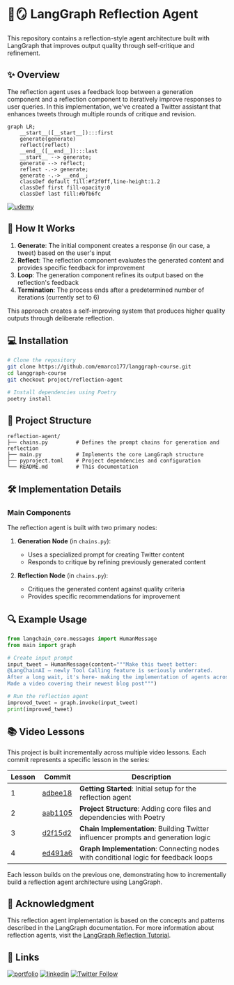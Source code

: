 # 🦜🪞 LangGraph Reflection Agent

This repository contains a reflection-style agent architecture built with LangGraph that improves output quality through self-critique and refinement.

## ✨ Overview

The reflection agent uses a feedback loop between a generation component and a reflection component to iteratively improve responses to user queries. In this implementation, we've created a Twitter assistant that enhances tweets through multiple rounds of critique and revision.

```mermaid
graph LR;
    __start__([__start__]):::first
    generate(generate)
    reflect(reflect)
    __end__([__end__]):::last
    __start__ --> generate;
    generate --> reflect;
    reflect -.-> generate;
    generate -.-> __end__;
    classDef default fill:#f2f0ff,line-height:1.2
    classDef first fill-opacity:0
    classDef last fill:#bfb6fc
```
[![udemy](https://img.shields.io/badge/LangGraph🦜🔗%20Udemy%20Course-%20Coupon%20%2412.99-brightgreen)](https://www.udemy.com/course/langgraph/?couponCode=APRIL-2025)

## 🔄 How It Works

1. **Generate**: The initial component creates a response (in our case, a tweet) based on the user's input
2. **Reflect**: The reflection component evaluates the generated content and provides specific feedback for improvement
3. **Loop**: The generation component refines its output based on the reflection's feedback
4. **Termination**: The process ends after a predetermined number of iterations (currently set to 6)

This approach creates a self-improving system that produces higher quality outputs through deliberate reflection.

## 💻 Installation

```bash
# Clone the repository
git clone https://github.com/emarco177/langgraph-course.git
cd langgraph-course
git checkout project/reflection-agent

# Install dependencies using Poetry
poetry install
```

## 📁 Project Structure

```
reflection-agent/
├── chains.py         # Defines the prompt chains for generation and reflection
├── main.py           # Implements the core LangGraph structure
├── pyproject.toml    # Project dependencies and configuration
└── README.md         # This documentation
```

## 🛠️ Implementation Details

### Main Components

The reflection agent is built with two primary nodes:

1. **Generation Node** (in `chains.py`):
   - Uses a specialized prompt for creating Twitter content
   - Responds to critique by refining previously generated content

2. **Reflection Node** (in `chains.py`):
   - Critiques the generated content against quality criteria
   - Provides specific recommendations for improvement

## 🔍 Example Usage

```python
from langchain_core.messages import HumanMessage
from main import graph

# Create input prompt
input_tweet = HumanMessage(content="""Make this tweet better:
@LangChainAI — newly Tool Calling feature is seriously underrated.
After a long wait, it's here- making the implementation of agents across different models with function calling - super easy.
Made a video covering their newest blog post""")

# Run the reflection agent
improved_tweet = graph.invoke(input_tweet)
print(improved_tweet)
```

## 📚 Video Lessons

This project is built incrementally across multiple video lessons. Each commit represents a specific lesson in the series:

| Lesson | Commit | Description |
|--------|--------|-------------|
| 1 | [adbee18](https://github.com/emarco177/langgaph-course/commit/adbee18) | **Getting Started**: Initial setup for the reflection agent |
| 2 | [aab1105](https://github.com/emarco177/langgaph-course/commit/aab1105) | **Project Structure**: Adding core files and dependencies with Poetry |
| 3 | [d2f15d2](https://github.com/emarco177/langgaph-course/commit/d2f15d2) | **Chain Implementation**: Building Twitter influencer prompts and generation logic |
| 4 | [ed491a6](https://github.com/emarco177/langgaph-course/commit/ed491a6) | **Graph Implementation**: Connecting nodes with conditional logic for feedback loops |

Each lesson builds on the previous one, demonstrating how to incrementally build a reflection agent architecture using LangGraph.

## 👏 Acknowledgment

This reflection agent implementation is based on the concepts and patterns described in the LangGraph documentation. For more information about reflection agents, visit the [LangGraph Reflection Tutorial](https://langchain-ai.github.io/langgraph/tutorials/reflection/reflection/).

## 🔗 Links
[![portfolio](https://img.shields.io/badge/my_portfolio-000?style=for-the-badge&logo=ko-fi&logoColor=white)](https://www.udemy.com/course/langgraph/?referralCode=FEA50E8CBA24ECD48212)
[![linkedin](https://img.shields.io/badge/linkedin-0A66C2?style=for-the-badge&logo=linkedin&logoColor=white)](https://www.linkedin.com/in/eden-marco/)
[![Twitter Follow](https://img.shields.io/twitter/follow/EdenEmarco177?style=social)](https://twitter.com/EdenEmarco177)
